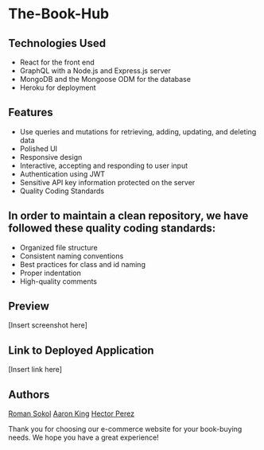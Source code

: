 # The-Book-Hub

## Technologies Used

- React for the front end
- GraphQL with a Node.js and Express.js server
- MongoDB and the Mongoose ODM for the database
- Heroku for deployment

## Features

- Use queries and mutations for retrieving, adding, updating, and deleting data
- Polished UI
- Responsive design
- Interactive, accepting and responding to user input
- Authentication using JWT
- Sensitive API key information protected on the server
- Quality Coding Standards

## In order to maintain a clean repository, we have followed these quality coding standards:

- Organized file structure
- Consistent naming conventions
- Best practices for class and id naming
- Proper indentation
- High-quality comments

## Preview

[Insert screenshot here]

## Link to Deployed Application

[Insert link here]

## Authors

[Roman Sokol](https://github.com/sokolroman)
[Aaron King](https://github.com/Aaronpqking)
[Hector Perez](https://github.com/noviceprogrammeroh)

Thank you for choosing our e-commerce website for your book-buying needs. We hope you have a great experience!
